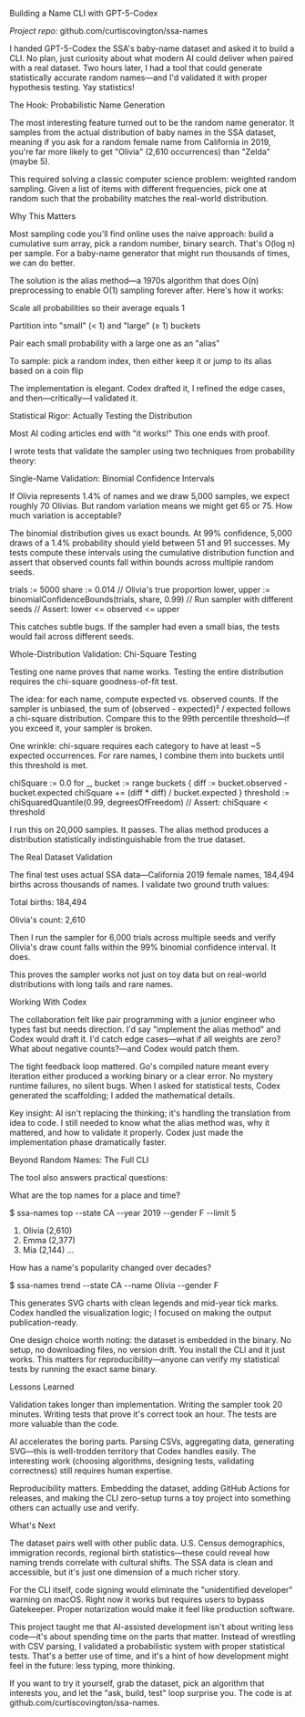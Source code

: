 Building a Name CLI with GPT-5-Codex

*Project repo:* github.com/curtiscovington/ssa-names

I handed GPT-5-Codex the SSA's baby-name dataset and asked it to build a CLI. No plan, just curiosity about what modern AI could deliver when paired with a real dataset. Two hours later, I had a tool that could generate statistically accurate random names—and I'd validated it with proper hypothesis testing. Yay statistics!

The Hook: Probabilistic Name Generation

The most interesting feature turned out to be the random name generator. It samples from the actual distribution of baby names in the SSA dataset, meaning if you ask for a random female name from California in 2019, you're far more likely to get "Olivia" (2,610 occurrences) than "Zelda" (maybe 5).

This required solving a classic computer science problem: weighted random sampling. Given a list of items with different frequencies, pick one at random such that the probability matches the real-world distribution.

Why This Matters

Most sampling code you'll find online uses the naive approach: build a cumulative sum array, pick a random number, binary search. That's O(log n) per sample. For a baby-name generator that might run thousands of times, we can do better.

The solution is the alias method—a 1970s algorithm that does O(n) preprocessing to enable O(1) sampling forever after. Here's how it works:

Scale all probabilities so their average equals 1

Partition into "small" (< 1) and "large" (≥ 1) buckets

Pair each small probability with a large one as an "alias"

To sample: pick a random index, then either keep it or jump to its alias based on a coin flip

The implementation is elegant. Codex drafted it, I refined the edge cases, and then—critically—I validated it.

Statistical Rigor: Actually Testing the Distribution

Most AI coding articles end with "it works!" This one ends with proof.

I wrote tests that validate the sampler using two techniques from probability theory:

Single-Name Validation: Binomial Confidence Intervals

If Olivia represents 1.4% of names and we draw 5,000 samples, we expect roughly 70 Olivias. But random variation means we might get 65 or 75. How much variation is acceptable?

The binomial distribution gives us exact bounds. At 99% confidence, 5,000 draws of a 1.4% probability should yield between 51 and 91 successes. My tests compute these intervals using the cumulative distribution function and assert that observed counts fall within bounds across multiple random seeds.

trials := 5000
share := 0.014  // Olivia's true proportion
lower, upper := binomialConfidenceBounds(trials, share, 0.99)
// Run sampler with different seeds
// Assert: lower <= observed <= upper


This catches subtle bugs. If the sampler had even a small bias, the tests would fail across different seeds.

Whole-Distribution Validation: Chi-Square Testing

Testing one name proves that name works. Testing the entire distribution requires the chi-square goodness-of-fit test.

The idea: for each name, compute expected vs. observed counts. If the sampler is unbiased, the sum of (observed - expected)² / expected follows a chi-square distribution. Compare this to the 99th percentile threshold—if you exceed it, your sampler is broken.

One wrinkle: chi-square requires each category to have at least ~5 expected occurrences. For rare names, I combine them into buckets until this threshold is met.

chiSquare := 0.0
for _, bucket := range buckets {
    diff := bucket.observed - bucket.expected
    chiSquare += (diff * diff) / bucket.expected
}
threshold := chiSquaredQuantile(0.99, degreesOfFreedom)
// Assert: chiSquare < threshold


I run this on 20,000 samples. It passes. The alias method produces a distribution statistically indistinguishable from the true dataset.

The Real Dataset Validation

The final test uses actual SSA data—California 2019 female names, 184,494 births across thousands of names. I validate two ground truth values:

Total births: 184,494

Olivia's count: 2,610

Then I run the sampler for 6,000 trials across multiple seeds and verify Olivia's draw count falls within the 99% binomial confidence interval. It does.

This proves the sampler works not just on toy data but on real-world distributions with long tails and rare names.

Working With Codex

The collaboration felt like pair programming with a junior engineer who types fast but needs direction. I'd say "implement the alias method" and Codex would draft it. I'd catch edge cases—what if all weights are zero? What about negative counts?—and Codex would patch them.

The tight feedback loop mattered. Go's compiled nature meant every iteration either produced a working binary or a clear error. No mystery runtime failures, no silent bugs. When I asked for statistical tests, Codex generated the scaffolding; I added the mathematical details.

Key insight: AI isn't replacing the thinking; it's handling the translation from idea to code. I still needed to know what the alias method was, why it mattered, and how to validate it properly. Codex just made the implementation phase dramatically faster.

Beyond Random Names: The Full CLI

The tool also answers practical questions:

What are the top names for a place and time?

$ ssa-names top --state CA --year 2019 --gender F --limit 5
1. Olivia (2,610)
2. Emma (2,377)
3. Mia (2,144)
...


How has a name's popularity changed over decades?

$ ssa-names trend --state CA --name Olivia --gender F


This generates SVG charts with clean legends and mid-year tick marks. Codex handled the visualization logic; I focused on making the output publication-ready.

One design choice worth noting: the dataset is embedded in the binary. No setup, no downloading files, no version drift. You install the CLI and it just works. This matters for reproducibility—anyone can verify my statistical tests by running the exact same binary.

Lessons Learned

Validation takes longer than implementation. Writing the sampler took 20 minutes. Writing tests that prove it's correct took an hour. The tests are more valuable than the code.

AI accelerates the boring parts. Parsing CSVs, aggregating data, generating SVG—this is well-trodden territory that Codex handles easily. The interesting work (choosing algorithms, designing tests, validating correctness) still requires human expertise.

Reproducibility matters. Embedding the dataset, adding GitHub Actions for releases, and making the CLI zero-setup turns a toy project into something others can actually use and verify.

What's Next

The dataset pairs well with other public data. U.S. Census demographics, immigration records, regional birth statistics—these could reveal how naming trends correlate with cultural shifts. The SSA data is clean and accessible, but it's just one dimension of a much richer story.

For the CLI itself, code signing would eliminate the "unidentified developer" warning on macOS. Right now it works but requires users to bypass Gatekeeper. Proper notarization would make it feel like production software.

This project taught me that AI-assisted development isn't about writing less code—it's about spending time on the parts that matter. Instead of wrestling with CSV parsing, I validated a probabilistic system with proper statistical tests. That's a better use of time, and it's a hint of how development might feel in the future: less typing, more thinking.

If you want to try it yourself, grab the dataset, pick an algorithm that interests you, and let the "ask, build, test" loop surprise you. The code is at github.com/curtiscovington/ssa-names.
